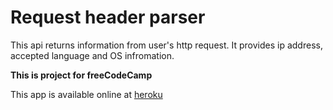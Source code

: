 # Request header parser

This api returns information from user's http request. It provides ip address, accepted language and OS infromation.

**This is project for freeCodeCamp**

This app is available online at [heroku](https://request-parser-967.herokuapp.com/)
